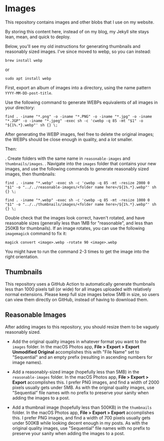 # Images
This repository contains images and other blobs that I use on my website.

By storing this content here, instead of on my blog, my Jekyll site stays lean, mean, and quick to deploy.

Below, you'll see my old instructions for generating thumbnails and reasonably sized images. I've since moved to webp, so you can instead:

```
brew install webp
```

or

```
sudo apt install webp
```

First, export an album of images into a directory, using the name pattern `YYYY-MM-DD-post-title`.

Use the following command to generate WEBPs equivalents of all images in your directory:

```
find . -iname "*.png" -o -iname "*.PNG" -o -iname "*.jpg" -o -iname "*.JGP" -o -iname "*.jpeg" -exec sh -c 'cwebp -q 85 -mt "$1" -o "${1%.*}.webp"' sh {} \;
```

After generating the WEBP images, feel free to delete the original images; the WEBPs should be close enough in quality, and a _lot_ smaller.

Then:

. Create folders with the same name in `reasonable-images` and `thumbnails/images`.
. Navigate into the `images` folder that contains your new images, and use the following commands to generate reasonably sized images, then thumbnails:

```
find . -iname "*.webp" -exec sh -c 'cwebp -q 85 -mt -resize 2000 0 "$1" -o "../../reasonable-images/<folder name here>/${1%.*}.webp"' sh {} \;
```
```
find . -iname "*.webp" -exec sh -c 'cwebp -q 85 -mt -resize 1000 0 "$1" -o "../../thumbnails/images/<folder name here>/${1%.*}.webp"' sh {} \;
```

Double check that the images look correct, haven't rotated, and have reasonable sizes (generally less than 1MB for "reasonable", and less than 250KB for thumbnails). If an image rotates, you can use the following `imagemagick` command to fix it:

```
magick convert <image>.webp -rotate 90 <image>.webp
```

You might have to run the command 2-3 times to get the image into the right orientation.

## Thumbnails

This repository uses a GitHub Action to automatically generate thumbnails less than 1000 pixels tall (or wide) for all images uploaded with relatively normal extensions.
Please keep full size images below 5MB in size, so users can view them directly on GitHub, instead of having to download them.

## Reasonable Images

After adding images to this repository, you should resize them to be vaguely reasonably sized.

* Add the original quality images in whatever format you want to the `images` folder. In the macOS Photos app, **File > Export > Export Unmodified Original** accomplishes this with "File Name" set to "Sequential" and an empty prefix (resulting in ascending numbers for image names).

* Add a reasonably-sized image (hopefully less than 5MB) in the `reasonable-images` folder. In the macOS Photos app, **File > Export > Export** accomplishes this. I prefer PNG images, and find a width of 2000 pixels usually gets under 5MB. As with the original quality images, use "Sequential" file names with no prefix to preserve your sanity when adding the images to a post.

* Add a thumbnail image (hopefully less than 500KB) in the `thumbnails` folder. In the macOS Photos app, **File > Export > Export** accomplishes this. I prefer PNG images, and find a width of 700 pixels usually gets under 500KB while looking decent enough in my posts. As with the original quality images, use "Sequential" file names with no prefix to preserve your sanity when adding the images to a post.
